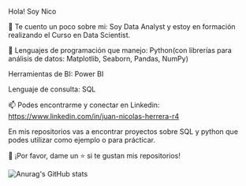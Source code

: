 Hola! Soy Nico 

🔎 Te cuento un poco sobre mi: Soy Data Analyst y estoy en formación realizando el Curso en Data Scientist. 

🌱 Lenguajes de programación que manejo: Python(con librerías para análisis de datos: Matplotlib, Seaborn, Pandas, NumPy)

Herramientas de BI: Power BI

Lenguaje de consulta: SQL

📫 Podes encontrarme y conectar en Linkedin: [https://www.linkedin.com/in/juan-nicolas-herrera-r4 ](https://www.linkedin.com/in/jnicolasherrera/)

En mis repositorios vas a encontrar proyectos sobre SQL y python que podes utilizar como ejemplo o para prácticar.

👏 ¡Por favor, dame un ⭐️ si te gustan mis repositorios!

![Anurag's GitHub stats](https://github-readme-stats.vercel.app/api?username=jnicolasherrera&show_icons=true&theme=radical)

